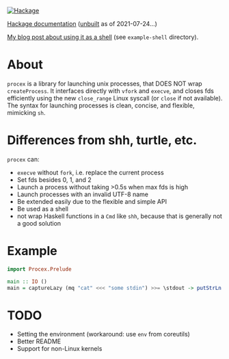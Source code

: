 [![Hackage](https://img.shields.io/hackage/v/procex.svg?style=flat)](https://hackage.haskell.org/package/procex)

[Hackage documentation](https://hackage.haskell.org/package/procex-0.2.2/docs/) ([unbuilt](https://hackage.haskell.org/package/procex-0.2.2/reports/) as of 2021-07-24...)

[My blog post about using it as a shell](https://las.rs/blog/haskell-as-shell.html) (see `example-shell` directory).

# About

`procex` is a library for launching unix processes, that DOES NOT wrap `createProcess`.
It interfaces directly with `vfork` and `execve`, and closes fds efficiently using the
new `close_range` Linux syscall (or `close` if not available).
The syntax for launching processes is clean, concise, and flexible, mimicking `sh`.

# Differences from shh, turtle, etc.

`procex` can:

- `execve` without `fork`, i.e. replace the current process
- Set fds besides 0, 1, and 2
- Launch a process without taking >0.5s when max fds is high
- Launch processes with an invalid UTF-8 name
- Be extended easily due to the flexible and simple API
- Be used as a shell
- not wrap Haskell functions in a `Cmd` like `shh`, because that is generally not a good solution

# Example

```hs
import Procex.Prelude

main :: IO ()
main = captureLazy (mq "cat" <<< "some stdin") >>= \stdout -> putStrLn (show stdout)
```


# TODO

- Setting the environment (workaround: use `env` from coreutils)
- Better README
- Support for non-Linux kernels
